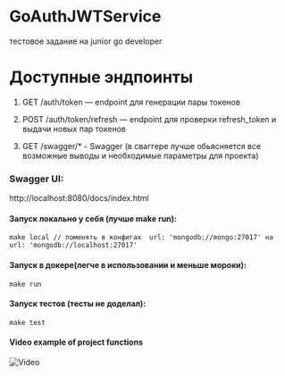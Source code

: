 # GoAuthJWTService
тестовое задание на junior go developer

# Доступные эндпоинты

1) GET   /auth/token — endpoint для генерации пары токенов

2) POST  /auth/token/refresh — endpoint для проверки refresh_token и выдачи новых пар токенов

3) GET   /swagger/* - Swagger (в сваггере лучше обьясняется все возможные выводы и необходимые параметры для проекта)

### Swagger UI:

http://localhost:8080/docs/index.html


#### Запуск локально у себя (лучше make run):
    make local // поменять в конфигах  url: 'mongodb://mongo:27017' на  url: 'mongodb://localhost:27017'
    
#### Запуск в докере(легче в использовании и меньше мороки):
    make run

#### Запуск тестов (тесты не доделал):
    make test

#### Video example of project functions
![Video](https://github.com/vshigimoto/GoAuthJWTService/blob/main/example.gif)

